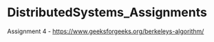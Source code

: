 # DistributedSystems_Assignments


Assignment 4 - https://www.geeksforgeeks.org/berkeleys-algorithm/
